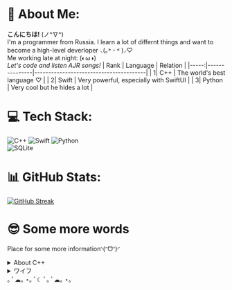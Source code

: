 # 💫 About Me:
**こんにちは!** (ノ^∇^)
<br>I'm a programmer from Russia. I learn a lot of differnt things and want to become a high-level deverloper ⸜(｡˃ ᵕ ˂ )⸝♡
<br>Me working late at night: (◐ω◑)
<br>_Let's code and listen AJR songs!_ 
| Rank | Language      | Relation                               |
|-----:|---------------|----------------------------------------|
|     1| C++           | The world's best language ♡            |
|     2| Swift         | Very powerful, especially with SwiftUI |
|     3| Python        | Very cool but he hides a lot           |

# 💻 Tech Stack:
![C++](https://img.shields.io/badge/c++-%2300599C.svg?style=for-the-badge&logo=c%2B%2B&logoColor=white) ![Swift](https://img.shields.io/badge/swift-F54A2A?style=for-the-badge&logo=swift&logoColor=white) 
![Python](https://img.shields.io/badge/python-3670A0?style=for-the-badge&logo=python&logoColor=ffdd54)<br>![SQLite](https://img.shields.io/badge/sqlite-%2307405e.svg?style=for-the-badge&logo=sqlite&logoColor=white)
# 📊 GitHub Stats:
[![GitHub Streak](https://streak-stats.demolab.com?user=GurSych&theme=git-dark&hide_border=true&date_format=j%20M%5B%20Y%5D)](https://git.io/streak-stats)
# 😎 Some more words
Place for some more information◝(ᵔᗜᵔ)◜
<details>
<summary>About C++</summary>
My C++ code style is like code below

```cpp
#include <iostream>

int main() {
  std::cout << "Hello GitHub!" << std::endl;
  return 0;
}
```
</details>
<details>
<summary>ワイフ</summary>
<img src="purah.jpg" alt="Purah">
</details>
｡ ﾟ☁︎｡ ⋆｡ ﾟ☾ ﾟ｡ ﾟ☁︎｡ ⋆｡
